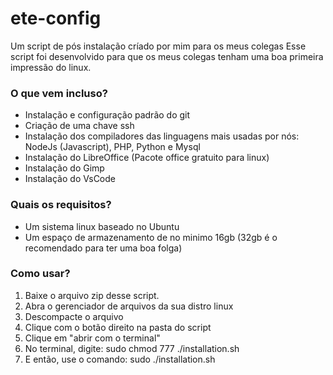 # ete-config
Um script de pós instalação críado por mim para os meus colegas
Esse script foi desenvolvido para que os meus colegas tenham uma boa primeira impressão do linux.

### O que vem incluso?
- Instalação e configuração padrão do git
- Criação de uma chave ssh
- Instalação dos compiladores das linguagens mais usadas por nós: NodeJs (Javascript), PHP, Python e Mysql
- Instalação do LibreOffice (Pacote office gratuito para linux)
- Instalação do Gimp
- Instalação do VsCode

### Quais os requisitos?
- Um sistema linux baseado no Ubuntu
- Um espaço de armazenamento de no minimo 16gb (32gb é o recomendado para ter uma boa folga)

### Como usar?

1. Baixe o arquivo zip desse script.
2. Abra o gerenciador de arquivos da sua distro linux
3. Descompacte o arquivo
4. Clique com o botão direito na pasta do script
5. Clique em "abrir com o terminal"
6. No terminal, digite: sudo chmod 777 ./installation.sh
7. E então, use o comando: sudo ./installation.sh

